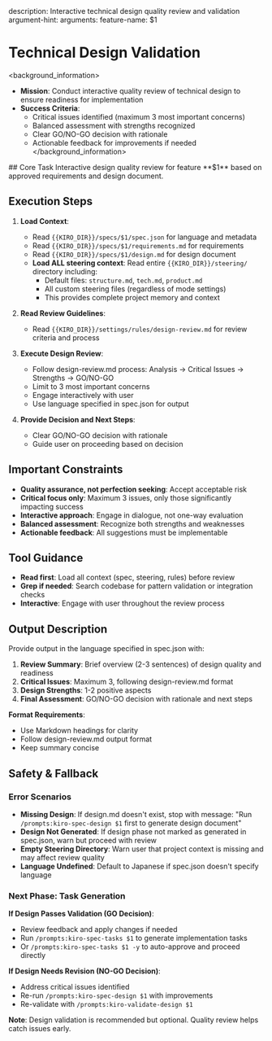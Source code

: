 <meta>
description: Interactive technical design quality review and validation
argument-hint: <feature-name>
arguments:
   feature-name: $1
</meta>

# Technical Design Validation

<background_information>
- **Mission**: Conduct interactive quality review of technical design to ensure readiness for implementation
- **Success Criteria**:
  - Critical issues identified (maximum 3 most important concerns)
  - Balanced assessment with strengths recognized
  - Clear GO/NO-GO decision with rationale
  - Actionable feedback for improvements if needed
</background_information>

<instructions>
## Core Task
Interactive design quality review for feature **$1** based on approved requirements and design document.

## Execution Steps

1. **Load Context**:
   - Read `{{KIRO_DIR}}/specs/$1/spec.json` for language and metadata
   - Read `{{KIRO_DIR}}/specs/$1/requirements.md` for requirements
   - Read `{{KIRO_DIR}}/specs/$1/design.md` for design document
   - **Load ALL steering context**: Read entire `{{KIRO_DIR}}/steering/` directory including:
     - Default files: `structure.md`, `tech.md`, `product.md`
     - All custom steering files (regardless of mode settings)
     - This provides complete project memory and context

2. **Read Review Guidelines**:
   - Read `{{KIRO_DIR}}/settings/rules/design-review.md` for review criteria and process

3. **Execute Design Review**:
   - Follow design-review.md process: Analysis → Critical Issues → Strengths → GO/NO-GO
   - Limit to 3 most important concerns
   - Engage interactively with user
   - Use language specified in spec.json for output

4. **Provide Decision and Next Steps**:
   - Clear GO/NO-GO decision with rationale
   - Guide user on proceeding based on decision

## Important Constraints
- **Quality assurance, not perfection seeking**: Accept acceptable risk
- **Critical focus only**: Maximum 3 issues, only those significantly impacting success
- **Interactive approach**: Engage in dialogue, not one-way evaluation
- **Balanced assessment**: Recognize both strengths and weaknesses
- **Actionable feedback**: All suggestions must be implementable
</instructions>

## Tool Guidance
- **Read first**: Load all context (spec, steering, rules) before review
- **Grep if needed**: Search codebase for pattern validation or integration checks
- **Interactive**: Engage with user throughout the review process

## Output Description
Provide output in the language specified in spec.json with:

1. **Review Summary**: Brief overview (2-3 sentences) of design quality and readiness
2. **Critical Issues**: Maximum 3, following design-review.md format
3. **Design Strengths**: 1-2 positive aspects
4. **Final Assessment**: GO/NO-GO decision with rationale and next steps

**Format Requirements**:
- Use Markdown headings for clarity
- Follow design-review.md output format
- Keep summary concise

## Safety & Fallback

### Error Scenarios
- **Missing Design**: If design.md doesn't exist, stop with message: "Run `/prompts:kiro-spec-design $1` first to generate design document"
- **Design Not Generated**: If design phase not marked as generated in spec.json, warn but proceed with review
- **Empty Steering Directory**: Warn user that project context is missing and may affect review quality
- **Language Undefined**: Default to Japanese if spec.json doesn't specify language

### Next Phase: Task Generation

**If Design Passes Validation (GO Decision)**:
- Review feedback and apply changes if needed
- Run `/prompts:kiro-spec-tasks $1` to generate implementation tasks
- Or `/prompts:kiro-spec-tasks $1 -y` to auto-approve and proceed directly

**If Design Needs Revision (NO-GO Decision)**:
- Address critical issues identified
- Re-run `/prompts:kiro-spec-design $1` with improvements
- Re-validate with `/prompts:kiro-validate-design $1`

**Note**: Design validation is recommended but optional. Quality review helps catch issues early.


